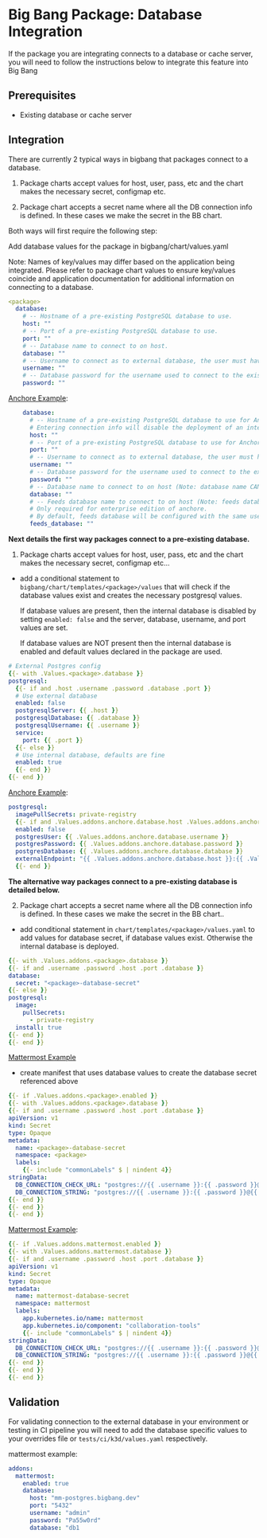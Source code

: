 # Big Bang Package: Database Integration

If the package you are integrating connects to a database or cache server, you will need to follow the instructions below to integrate this feature into Big Bang

## Prerequisites

- Existing database or cache server

## Integration

There are currently 2 typical ways in bigbang that packages connect to a database.

1. Package charts accept values for host, user, pass, etc and the chart makes the necessary secret, configmap etc.

2. Package chart accepts a secret name where all the DB connection info is defined. In these cases we make the secret in the BB chart.

Both ways will first require the following step:

Add database values for the package in bigbang/chart/values.yaml

  Note: Names of key/values may differ based on the application being integrated. Please refer to package chart values to ensure key/values coincide and application documentation for additional information on connecting to a database.

```yml
<package>
  database:
    # -- Hostname of a pre-existing PostgreSQL database to use.
    host: ""
    # -- Port of a pre-existing PostgreSQL database to use.
    port: ""
    # -- Database name to connect to on host.
    database: ""
    # -- Username to connect as to external database, the user must have all privileges on the database.
    username: ""
    # -- Database password for the username used to connect to the existing database.
    password: ""
```
[Anchore Example](https://repo1.dso.mil/platform-one/big-bang/bigbang/-/blob/10d43bea9351b91dfc6f14d3b0c2b2a60fe60c6a/chart/values.yaml#L882):
```yml
    database:
      # -- Hostname of a pre-existing PostgreSQL database to use for Anchore.
      # Entering connection info will disable the deployment of an internal database and will auto-create any required secrets.
      host: ""
      # -- Port of a pre-existing PostgreSQL database to use for Anchore.
      port: ""
      # -- Username to connect as to external database, the user must have all privileges on the database.
      username: ""
      # -- Database password for the username used to connect to the existing database.
      password: ""
      # -- Database name to connect to on host (Note: database name CANNOT contain hyphens).
      database: ""
      # -- Feeds database name to connect to on host (Note: feeds database name CANNOT contain hyphens).
      # Only required for enterprise edition of anchore.
      # By default, feeds database will be configured with the same username and password as the main database. For formatting examples on how to use a separate username and password for the feeds database see https://repo1.dso.mil/platform-one/big-bang/apps/security-tools/anchore-enterprise/-/blob/main/docs/CHART.md#handling-dependencies
      feeds_database: ""

```
**Next details the first way packages connect to a pre-existing database.**

1. Package charts accept values for host, user, pass, etc and the chart makes the necessary secret, configmap etc...

- add a conditional statement to `bigbang/chart/templates/<package>/values` that will check if the database values exist and creates the necessary postgresql values.

  If database values are present, then the internal database is disabled by setting `enabled: false` and the server, database, username, and port values are set.

  If database values are NOT present then the internal database is enabled and default values declared in the package are used.

```yml
# External Postgres config
{{- with .Values.<package>.database }}
postgresql:
  {{- if and .host .username .password .database .port }}
  # Use external database
  enabled: false
  postgresqlServer: {{ .host }}
  postgresqlDatabase: {{ .database }}
  postgresqlUsername: {{ .username }}
  service:
    port: {{ .port }}
  {{- else }}
  # Use internal database, defaults are fine
  enabled: true
  {{- end }}
{{- end }}
```
[Anchore Example](https://repo1.dso.mil/platform-one/big-bang/bigbang/-/blob/10d43bea9351b91dfc6f14d3b0c2b2a60fe60c6a/chart/templates/anchore/values.yaml#L49):
```yml
postgresql:
  imagePullSecrets: private-registry
  {{- if and .Values.addons.anchore.database.host .Values.addons.anchore.database.port .Values.addons.anchore.database.username .Values.addons.anchore.database.password .Values.addons.anchore.database.database }}
  enabled: false
  postgresUser: {{ .Values.addons.anchore.database.username }}
  postgresPassword: {{ .Values.addons.anchore.database.password }}
  postgresDatabase: {{ .Values.addons.anchore.database.database }}
  externalEndpoint: "{{ .Values.addons.anchore.database.host }}:{{ .Values.addons.anchore.database.port }}"
  {{- end }}
```
**The alternative way packages connect to a pre-existing database is detailed below.**

2. Package chart accepts a secret name where all the DB connection info is defined. In these cases we make the secret in the BB chart..

- add conditional statement in `chart/templates/<package>/values.yaml` to add values for database secret, if database values exist. Otherwise the internal database is deployed.
```yml
{{- with .Values.addons.<package>.database }}
{{- if and .username .password .host .port .database }}
database:
  secret: "<package>-database-secret"
{{- else }}
postgresql:
  image:
    pullSecrets:
      - private-registry
  install: true
{{- end }}
{{- end }}
```

[Mattermost Example](https://repo1.dso.mil/platform-one/big-bang/bigbang/-/blob/10d43bea9351b91dfc6f14d3b0c2b2a60fe60c6a/chart/templates/mattermost/mattermost/values.yaml#L49)


- create manifest that uses database values to create the database secret referenced above

```yml
{{- if .Values.addons.<package>.enabled }}
{{- with .Values.addons.<package>.database }}
{{- if and .username .password .host .port .database }}
apiVersion: v1
kind: Secret
type: Opaque
metadata:
  name: <package>-database-secret
  namespace: <package>
  labels:
    {{- include "commonLabels" $ | nindent 4}}
stringData:
  DB_CONNECTION_CHECK_URL: "postgres://{{ .username }}:{{ .password }}@{{ .host }}:{{ .port }}/{{ .database }}?connect_timeout=10&sslmode={{ .ssl_mode | default "disable" }}"
  DB_CONNECTION_STRING: "postgres://{{ .username }}:{{ .password }}@{{ .host }}:{{ .port }}/{{ .database }}?connect_timeout=10&sslmode={{ .ssl_mode | default "disable" }}"
{{- end }}
{{- end }}
{{- end }}
```

[Mattermost Example](https://repo1.dso.mil/platform-one/big-bang/bigbang/-/blob/10d43bea9351b91dfc6f14d3b0c2b2a60fe60c6a/chart/templates/mattermost/mattermost/secret-database.yaml):

```yml
{{- if .Values.addons.mattermost.enabled }}
{{- with .Values.addons.mattermost.database }}
{{- if and .username .password .host .port .database }}
apiVersion: v1
kind: Secret
type: Opaque
metadata:
  name: mattermost-database-secret
  namespace: mattermost
  labels:
    app.kubernetes.io/name: mattermost
    app.kubernetes.io/component: "collaboration-tools"
    {{- include "commonLabels" $ | nindent 4}}
stringData:
  DB_CONNECTION_CHECK_URL: "postgres://{{ .username }}:{{ .password }}@{{ .host }}:{{ .port }}/{{ .database }}?connect_timeout=10&sslmode={{ .ssl_mode | default "disable" }}"
  DB_CONNECTION_STRING: "postgres://{{ .username }}:{{ .password }}@{{ .host }}:{{ .port }}/{{ .database }}?connect_timeout=10&sslmode={{ .ssl_mode | default "disable" }}"
{{- end }}
{{- end }}
{{- end }}
```

## Validation

For validating connection to the external database in your environment or testing in CI pipeline you will need to add the database specific values to your overrides file or `tests/ci/k3d/values.yaml` respectively.

mattermost example:

```yml
addons:
  mattermost:
    enabled: true
    database:
      host: "mm-postgres.bigbang.dev"
      port: "5432"
      username: "admin"
      password: "Pa55w0rd"
      database: "db1
```
